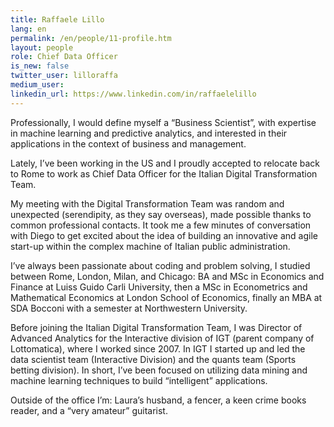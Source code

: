 ```yaml
---
title: Raffaele Lillo
lang: en
permalink: /en/people/11-profile.htm
layout: people
role: Chief Data Officer
is_new: false
twitter_user: lilloraffa
medium_user:
linkedin_url: https://www.linkedin.com/in/raffaelelillo
---
```

Professionally, I would define myself  a “Business Scientist”, with expertise in machine learning and predictive analytics, and interested in their applications in the context of business and management.

Lately, I’ve been working in the US and I proudly accepted to relocate back to Rome to work as Chief Data Officer for the Italian Digital Transformation Team.

My meeting with the Digital Transformation Team was random and unexpected (serendipity, as they say overseas), made possible thanks to common professional contacts. It took me a few minutes of conversation with Diego to get excited about the idea of building an innovative and agile start-up  within the complex machine of Italian public administration.

I’ve always been passionate about coding and problem solving, I studied between Rome, London, Milan, and Chicago: BA and MSc in Economics and Finance at Luiss Guido Carli University, then a MSc in Econometrics and Mathematical Economics at London School of Economics, finally an MBA at SDA Bocconi with a semester at Northwestern University.

Before joining the Italian Digital Transformation Team, I was Director of Advanced Analytics for the Interactive division of IGT (parent company of Lottomatica), where I worked since 2007. In IGT I  started up and led the data scientist team (Interactive Division) and the quants team (Sports betting division). In short, I’ve been focused on utilizing data mining and machine learning techniques to build “intelligent” applications.

Outside of the office I’m: Laura’s husband, a fencer, a keen crime books reader, and a “very amateur” guitarist.
